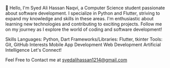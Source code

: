 👋 Hello, I'm Syed Ali Hassan Naqvi, a Computer Science student passionate about software development. I specialize in Python and Flutter, striving to expand my knowledge and skills in these areas. I'm enthusiastic about learning new technologies and contributing to exciting projects. Follow me on my journey as I explore the world of coding and software development!

Skills
Languages: Python, Dart
Frameworks/Libraries: Flutter, tkinter
Tools: Git, GitHub
Interests
Mobile App Development
Web Development
Artificial Intelligence
Let's Connect!

Feel Free to Contact me at syedalihassan1214@gmail.com 
 
